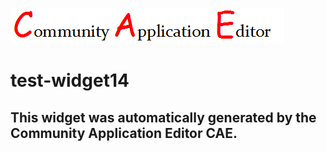 ![CAE](https://github.com/cae-test/CAE-Deployment-Temp/blob/gh-pages/frontendComponent-test-widget14/img/logo.png)  

test-widget14
===================


This widget was automatically generated by the Community Application Editor CAE.  
---------------
